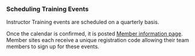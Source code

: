 ### Scheduling Training Events

Instructor Training events are scheduled on a quarterly basis.  

Once the calendar is confirmed, it is posted [Member information page](https://carpentries.github.io/instructor-training/training_calendar/).  Member sites each receive a unique registration code allowing their team members to sign up for these events. 


